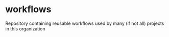 # workflows
Repository containing reusable workflows used by many (if not all) projects in this organization
